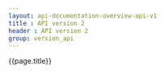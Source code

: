 ```yaml
---
layout: api-documentation-overview-api-v1
title : API version 2
header : API version 2
group: version_api
---
```


{{page.title}}
